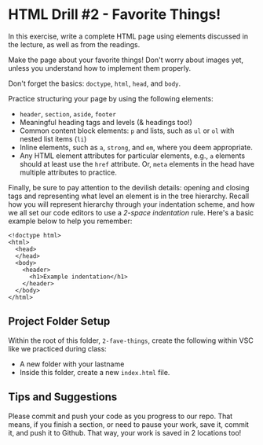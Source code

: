 # HTML Drill #2 - Favorite Things!

In this exercise, write a complete HTML page using elements discussed in the lecture, as well as from the readings.

Make the page about your favorite things! Don't worry about images yet, unless you understand how to implement them properly.

Don't forget the basics: `doctype`, `html`, `head`, and `body`.

Practice structuring your page by using the following elements:

- `header`, `section`, `aside`, `footer`
- Meaningful heading tags and levels (& headings too!)
- Common content block elements: `p` and lists, such as `ul` or `ol` with nested list items (`li`)
- Inline elements, such as `a`, `strong`, and `em`, where you deem appropriate.
- Any HTML element attributes for particular elements, e.g., `a` elements should at least use the `href` attribute. Or, `meta` elements in the head have multiple attributes to practice.

Finally, be sure to pay attention to the devilish details: opening and closing tags and representing what level an element is in the tree hierarchy. Recall how you will represent hierarchy through your indentation scheme, and how we all set our code editors to use a *2-space indentation* rule. Here's a basic example below to help you remember:

```
<!doctype html>
<html>
  <head>
  </head>
  <body>
    <header>
      <h1>Example indentation</h1>
    </header>
  </body>
</html>
```

## Project Folder Setup

Within the root of this folder, `2-fave-things`, create the following within VSC like we practiced during class:

- A new folder with your lastname
- Inside this folder, create a new `index.html` file. 

## Tips and Suggestions

Please commit and push your code as you progress to our repo. That means, if you finish a section, or need to pause your work, save it, commit it, and push it to Github. That way, your work is saved in 2 locations too!
